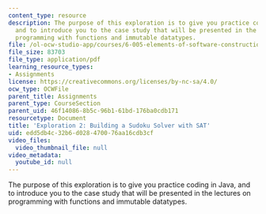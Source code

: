 ```yaml
---
content_type: resource
description: The purpose of this exploration is to give you practice coding in Java,
  and to introduce you to the case study that will be presented in the lectures on
  programming with functions and immutable datatypes.
file: /ol-ocw-studio-app/courses/6-005-elements-of-software-construction-fall-2008/edd5db4c32b6d028470076aa16cdb3cf_MIT6_005f08_explore02.pdf
file_size: 83703
file_type: application/pdf
learning_resource_types:
- Assignments
license: https://creativecommons.org/licenses/by-nc-sa/4.0/
ocw_type: OCWFile
parent_title: Assignments
parent_type: CourseSection
parent_uid: 46f14086-8b5c-96b1-61bd-176ba0cdb171
resourcetype: Document
title: 'Exploration 2: Building a Sudoku Solver with SAT'
uid: edd5db4c-32b6-d028-4700-76aa16cdb3cf
video_files:
  video_thumbnail_file: null
video_metadata:
  youtube_id: null
---
```

The purpose of this exploration is to give you practice coding in Java, and to introduce you to the case study that will be presented in the lectures on programming with functions and immutable datatypes.